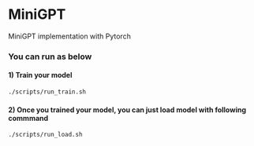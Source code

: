 # MiniGPT
MiniGPT implementation with Pytorch

### You can run as below

#### 1) Train your model

```bash
./scripts/run_train.sh
```

#### 2) Once you trained your model, you can just load model with following commmand

```bash
./scripts/run_load.sh
```
